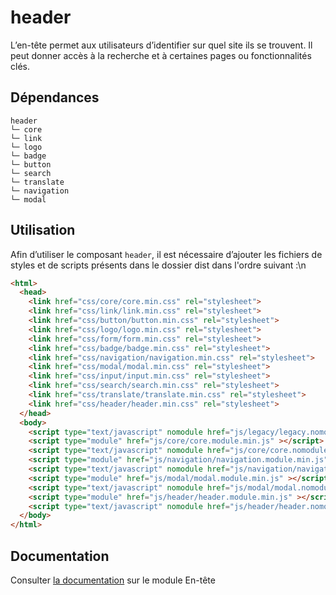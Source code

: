 # header

L’en-tête permet aux utilisateurs d’identifier sur quel site ils se trouvent. Il peut donner accès à la recherche et à certaines pages ou fonctionnalités clés.

## Dépendances
```shell
header
└─ core
└─ link
└─ logo
└─ badge
└─ button
└─ search
└─ translate
└─ navigation
└─ modal
```

## Utilisation
Afin d’utiliser le composant `header`, il est nécessaire d’ajouter les fichiers de styles et de scripts présents dans le dossier dist dans l'ordre suivant :\n
```html
<html>
  <head>
    <link href="css/core/core.min.css" rel="stylesheet">
    <link href="css/link/link.min.css" rel="stylesheet">
    <link href="css/button/button.min.css" rel="stylesheet">
    <link href="css/logo/logo.min.css" rel="stylesheet">
    <link href="css/form/form.min.css" rel="stylesheet">
    <link href="css/badge/badge.min.css" rel="stylesheet">
    <link href="css/navigation/navigation.min.css" rel="stylesheet">
    <link href="css/modal/modal.min.css" rel="stylesheet">
    <link href="css/input/input.min.css" rel="stylesheet">
    <link href="css/search/search.min.css" rel="stylesheet">
    <link href="css/translate/translate.min.css" rel="stylesheet">
    <link href="css/header/header.min.css" rel="stylesheet">
  </head>
  <body>
    <script type="text/javascript" nomodule href="js/legacy/legacy.nomodule.min.js" ></script>
    <script type="module" href="js/core/core.module.min.js" ></script>
    <script type="text/javascript" nomodule href="js/core/core.nomodule.min.js" ></script>
    <script type="module" href="js/navigation/navigation.module.min.js" ></script>
    <script type="text/javascript" nomodule href="js/navigation/navigation.nomodule.min.js" ></script>
    <script type="module" href="js/modal/modal.module.min.js" ></script>
    <script type="text/javascript" nomodule href="js/modal/modal.nomodule.min.js" ></script>
    <script type="module" href="js/header/header.module.min.js" ></script>
    <script type="text/javascript" nomodule href="js/header/header.nomodule.min.js" ></script>
  </body>
</html>
```

## Documentation

Consulter [la documentation](https://gouvfr.atlassian.net/wiki/spaces/DB/pages/222789846/En-t+te+-+Header) sur le module En-tête

